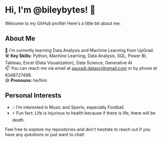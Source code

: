 # Hi, I'm @bileybytes! 👋

Welcome to my GitHub profile! Here's a little bit about me:

## About Me

🌱 I'm currently learning Data Analysis and Machine Learning from UpGrad.  
🛠️ **Key Skills:** Python, Machine Learning, Data Analysis, SQL, Power BI, Tableau, Excel (Data Visualization), Data Science, Generative AI  
📫 You can reach me via email at sauradi.datasci@gmail.com or by phone at 8348727499.  
😄 **Pronouns:** he/him

## Personal Interests

- 🎶 I'm interested in Music and Sports, especially Football.
- ⚡ Fun fact: Life is injurious to health because if there is life, there will be death.

Feel free to explore my repositories and don't hesitate to reach out if you have any questions or just want to chat!

<!---
bileybytes/bileybytes is a ✨ special ✨ repository because its `README.md` (this file) appears on your GitHub profile.
You can click the Preview link to take a look at your changes.
--->

